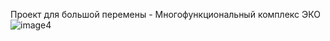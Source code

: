 Проект для большой перемены - Многофункциональный комплекс ЭКО
![image4](https://user-images.githubusercontent.com/72683799/179357504-c55aafe7-184b-4b59-8182-69b320dd8de9.png)
